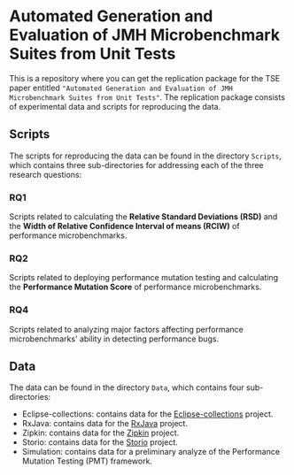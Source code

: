 # Automated Generation and Evaluation of JMH Microbenchmark Suites from Unit Tests

This is a repository where you can get the replication package for the TSE paper entitled `"Automated Generation and Evaluation of JMH Microbenchmark Suites from Unit Tests"`. The replication package consists of experimental data and scripts for reproducing the data.

## Scripts

The scripts for reproducing the data can be found in the directory `Scripts`, which contains three sub-directories for addressing each of the three research questions:

### RQ1

Scripts related to calculating the **Relative Standard Deviations (RSD)** and the **Width of Relative Confidence Interval of means (RCIW)** of performance microbenchmarks. 

### RQ2

Scripts related to deploying performance mutation testing and calculating the **Performance Mutation Score** of performance microbenchmarks.

### RQ4

Scripts related to analyzing major factors affecting performance microbenchmarks' ability in detecting performance bugs.

## Data

The data can be found in the directory `Data`, which contains four sub-directories:

* Eclipse-collections: contains data for the [Eclipse-collections](https://github.com/eclipse/eclipse-collections) project.
* RxJava: contains data for the [RxJava](https://github.com/ReactiveX/RxJava) project.
* Zipkin: contains data for the [Zipkin](https://github.com/openzipkin/zipkin) project.
* Storio: contains data for the [Storio](https://github.com/pushtorefresh/storio.git) project.
* Simulation: contains data for a preliminary analyze of the Performance Mutation Testing (PMT) framework.